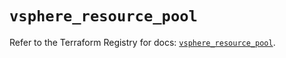 # `vsphere_resource_pool`

Refer to the Terraform Registry for docs: [`vsphere_resource_pool`](https://registry.terraform.io/providers/hashicorp/vsphere/2.12.0/docs/resources/resource_pool).

